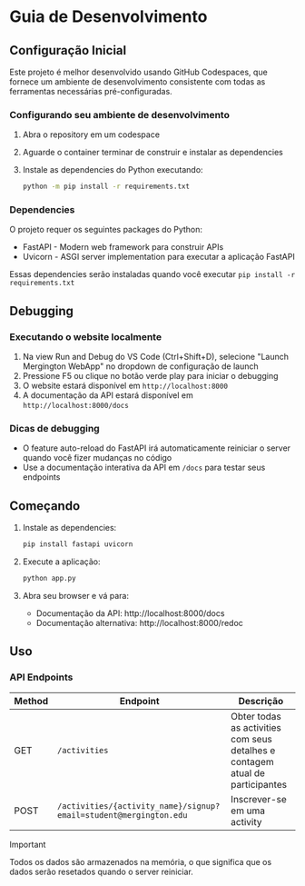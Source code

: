 # Guia de Desenvolvimento

## Configuração Inicial

Este projeto é melhor desenvolvido usando GitHub Codespaces, que fornece um ambiente de desenvolvimento consistente com todas as ferramentas necessárias pré-configuradas.

### Configurando seu ambiente de desenvolvimento

1. Abra o repository em um codespace
2. Aguarde o container terminar de construir e instalar as dependencies
3. Instale as dependencies do Python executando:

   ```bash
   python -m pip install -r requirements.txt
   ```

### Dependencies

O projeto requer os seguintes packages do Python:

- FastAPI - Modern web framework para construir APIs
- Uvicorn - ASGI server implementation para executar a aplicação FastAPI

Essas dependencies serão instaladas quando você executar `pip install -r requirements.txt`

## Debugging

### Executando o website localmente

1. Na view Run and Debug do VS Code (Ctrl+Shift+D), selecione "Launch Mergington WebApp" no dropdown de configuração de launch
2. Pressione F5 ou clique no botão verde play para iniciar o debugging
3. O website estará disponível em `http://localhost:8000`
4. A documentação da API estará disponível em `http://localhost:8000/docs`

### Dicas de debugging

- O feature auto-reload do FastAPI irá automaticamente reiniciar o server quando você fizer mudanças no código
- Use a documentação interativa da API em `/docs` para testar seus endpoints

## Começando

1. Instale as dependencies:

   ```bash
   pip install fastapi uvicorn
   ```

2. Execute a aplicação:

   ```bash
   python app.py
   ```

3. Abra seu browser e vá para:
   - Documentação da API: http://localhost:8000/docs
   - Documentação alternativa: http://localhost:8000/redoc

## Uso

### API Endpoints

| Method | Endpoint                                                          | Descrição                                                         |
| ------ | ----------------------------------------------------------------- | ------------------------------------------------------------------- |
| GET    | `/activities`                                                     | Obter todas as activities com seus detalhes e contagem atual de participantes |
| POST   | `/activities/{activity_name}/signup?email=student@mergington.edu` | Inscrever-se em uma activity                                             |

> [!IMPORTANT]
> Todos os dados são armazenados na memória, o que significa que os dados serão resetados quando o server reiniciar.
